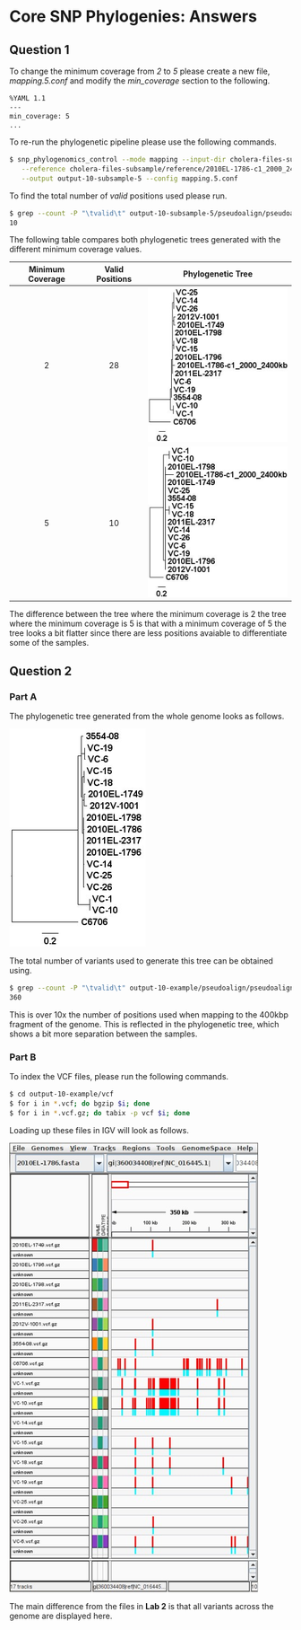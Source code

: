 Core SNP Phylogenies: Answers
=============================

Question 1
----------

To change the minimum coverage from *2* to *5* please create a new file, *mapping.5.conf* and modify the *min_coverage* section to the following.

```
%YAML 1.1
---
min_coverage: 5
...
```

To re-run the phylogenetic pipeline please use the following commands.

```bash
$ snp_phylogenomics_control --mode mapping --input-dir cholera-files-subsample/fastq/ \
   --reference cholera-files-subsample/reference/2010EL-1786-c1_2000_2400kb.fasta \
   --output output-10-subsample-5 --config mapping.5.conf
```

To find the total number of *valid* positions used please run.

```bash
$ grep --count -P "\tvalid\t" output-10-subsample-5/pseudoalign/pseudoalign-positions.tsv
10
```

The following table compares both phylogenetic trees generated with the different minimum coverage values.
   
| Minimum Coverage | Valid Positions | Phylogenetic Tree                                              |
|:----------------:|:---------------:|:--------------------------------------------------------------:|
| 2                | 28              | ![output-10-subsample.jpg](images/output-10-subsample.jpg)     |
| 5                | 10              | ![output-10-subsample-5.jpg](images/output-10-subsample-5.jpg) |

The difference between the tree where the minimum coverage is 2 the tree where the minimum coverage is 5 is that with a minimum coverage of 5 the tree looks a bit flatter since there are less positions avaiable to differentiate some of the samples.

Question 2
----------

### Part A

The phylogenetic tree generated from the whole genome looks as follows.

![output-10-tree.jpg](images/output-10-tree.jpg)

The total number of variants used to generate this tree can be obtained using.

```bash
$ grep --count -P "\tvalid\t" output-10-example/pseudoalign/pseudoalign-positions.tsv
360
```

This is over 10x the number of positions used when mapping to the 400kbp fragment of the genome.  This is reflected in the phylogenetic tree, which shows a bit more separation between the samples.

### Part B

To index the VCF files, please run the following commands.

```bash
$ cd output-10-example/vcf
$ for i in *.vcf; do bgzip $i; done
$ for i in *.vcf.gz; do tabix -p vcf $i; done
```

Loading up these files in IGV will look as follows.

![igv variant](images/igv-variant-q2b.jpg)

The main difference from the files in **Lab 2** is that all variants across the genome are displayed here.

